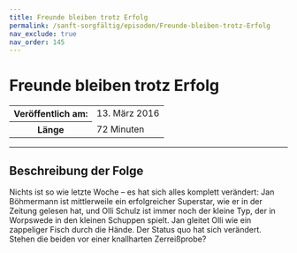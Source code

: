 ```yaml
---
title: Freunde bleiben trotz Erfolg
permalink: /sanft-sorgfältig/episoden/Freunde-bleiben-trotz-Erfolg
nav_exclude: true
nav_order: 145
---
```


# Freunde bleiben trotz Erfolg
<table class="resp-table dcf-table dcf-table-responsive dcf-table-bordered dcf-table-striped dcf-w-100%">
                    <tbody>
                        <tr>
                            <th scope="row">Veröffentlich am:</th>
                            <td data-label="Veröffentlich am:">13. März 2016</td>
                        </tr>
                        <tr>
                            <th scope="row">Länge </th>
                            <td data-label="Länge ">72 Minuten</td>
                        </tr></tbody>
                </table>

***

## Beschreibung der Folge

<div>
Nichts ist so wie letzte Woche – es hat sich alles komplett verändert: Jan Böhmermann ist mittlerweile ein erfolgreicher Superstar, wie er in der Zeitung gelesen hat, und Olli Schulz ist immer noch der kleine Typ, der in Worpswede in den kleinen Schuppen spielt. Jan gleitet Olli wie ein zappeliger Fisch durch die Hände. Der Status quo hat sich verändert. Stehen die beiden vor einer knallharten Zerreißprobe?  
</div>

